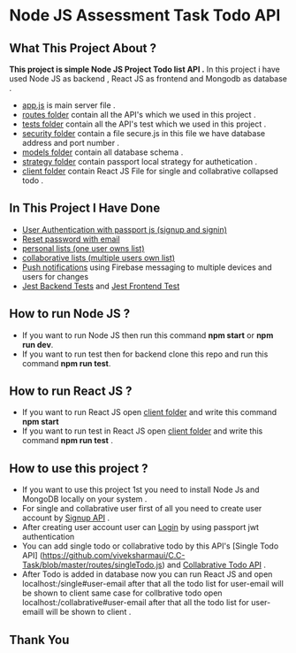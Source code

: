 # Node JS Assessment Task Todo API

## What This Project About ?
**This project is simple Node JS Project Todo list API .**
In this project i have used Node JS as backend , React JS as frontend and Mongodb as database .
- [app.js](https://github.com/viveksharmaui/C.C-Task/blob/master/app.js) is main server file .
- [routes folder](https://github.com/viveksharmaui/C.C-Task/tree/master/routes) contain all the API's which we used in this project .
- [tests folder](https://github.com/viveksharmaui/C.C-Task/tree/master/tests) contain all the API's test which we used in this project .
- [security folder](https://github.com/viveksharmaui/C.C-Task/tree/master/security) contain a file secure.js in this file we have database address and port number .
- [models folder](https://github.com/viveksharmaui/C.C-Task/tree/master/security)
contain all database schema .
- [strategy folder](https://github.com/viveksharmaui/C.C-Task/tree/master/strategy)
contain passport local strategy for authetication .
- [client folder](https://github.com/viveksharmaui/C.C-Task/tree/master/client)
contain React JS File for single and collabrative collapsed todo .

## In This Project I Have Done
- [User Authentication with passport js (signup and signin)](https://github.com/viveksharmaui/C.C-Task/tree/master/routes)
- [Reset password with email](https://github.com/viveksharmaui/C.C-Task/blob/master/routes/changePassword.js)
- [personal lists (one user owns list)](https://github.com/viveksharmaui/C.C-Task/blob/master/client/src/singleTodo.js)
- [collaborative lists (multiple users own list)](https://github.com/viveksharmaui/C.C-Task/blob/master/client/src/collabrativeTodo.js)
- [Push notifications](https://github.com/viveksharmaui/C.C-Task/blob/master/client/src/push-notification.js) using Firebase messaging to multiple devices and users for changes
- [Jest Backend Tests](https://github.com/viveksharmaui/C.C-Task/tree/master/tests) and [Jest Frontend Test](https://github.com/viveksharmaui/C.C-Task/tree/master/client/src)

## How to run Node JS ?
- If you want to run Node JS then run this command **npm start** or **npm run dev**.
- If you want to run test then for backend clone this repo and run this command **npm run test**.

## How to run React JS ?
- If you want to run React JS  open [client folder](https://github.com/viveksharmaui/C.C-Task/tree/master/client) and write this command **npm start**
- If you want to run test in React JS open [client folder](https://github.com/viveksharmaui/C.C-Task/tree/master/client) and write this command **npm run test** .

## How to use this project ?
- If you want to use this project 1st you need to install Node Js and MongoDB locally on your system .
- For single and collabrative user first of all you need to create user account by [Signup API](https://github.com/viveksharmaui/C.C-Task/blob/master/routes/signup.js) .
- After creating user account user can [Login](https://github.com/viveksharmaui/C.C-Task/blob/master/routes/signin.js) by using passport jwt authentication
- You can add single todo or collabrative todo by this API's [Single Todo API] (https://github.com/viveksharmaui/C.C-Task/blob/master/routes/singleTodo.js) and 
[Collabrative Todo API](https://github.com/viveksharmaui/C.C-Task/blob/master/routes/colabTodo.js) .
- After Todo is added in database now you can run React JS and open localhost:<port>/single#user-email after that all the todo list for user-email will be shown to client same case for collbrative todo open localhost:<port>/collabrative#user-email after that all the todo list for user-emaill will be shown to client .

## Thank You 